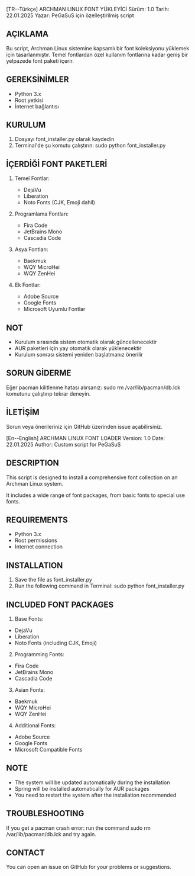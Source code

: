 [TR--Türkçe]
ARCHMAN LINUX FONT YÜKLEYİCİ
Sürüm: 1.0
Tarih: 22.01.2025
Yazar: PeGaSuS için özelleştirilmiş script

AÇIKLAMA
---------
Bu script, Archman Linux sistemine kapsamlı bir font koleksiyonu yüklemek için tasarlanmıştır. 
Temel fontlardan özel kullanım fontlarına kadar geniş bir yelpazede font paketi içerir.

GEREKSİNİMLER
-------------
- Python 3.x
- Root yetkisi
- İnternet bağlantısı

KURULUM
--------
1. Dosyayı font_installer.py olarak kaydedin
2. Terminal'de şu komutu çalıştırın:
   sudo python font_installer.py

İÇERDİĞİ FONT PAKETLERİ
-----------------------
1. Temel Fontlar:
   - DejaVu
   - Liberation
   - Noto Fonts (CJK, Emoji dahil)

2. Programlama Fontları:
   - Fira Code
   - JetBrains Mono
   - Cascadia Code

3. Asya Fontları:
   - Baekmuk
   - WQY MicroHei
   - WQY ZenHei

4. Ek Fontlar:
   - Adobe Source
   - Google Fonts
   - Microsoft Uyumlu Fontlar

NOT
---
- Kurulum sırasında sistem otomatik olarak güncellenecektir
- AUR paketleri için yay otomatik olarak yüklenecektir
- Kurulum sonrası sistemi yeniden başlatmanız önerilir

SORUN GİDERME
-------------
Eğer pacman kilitlenme hatası alırsanız:
sudo rm /var/lib/pacman/db.lck
komutunu çalıştırıp tekrar deneyin.

İLETİŞİM
--------
Sorun veya önerileriniz için GitHub üzerinden issue açabilirsiniz.

[En--English]
ARCHMAN LINUX FONT LOADER
Version: 1.0
Date: 22.01.2025
Author: Custom script for PeGaSuS

DESCRIPTION
---------
This script is designed to install a comprehensive font collection on an Archman Linux system.

It includes a wide range of font packages, from basic fonts to special use fonts.

REQUIREMENTS
-------------
- Python 3.x
- Root permissions
- Internet connection

INSTALLATION
--------
1. Save the file as font_installer.py
2. Run the following command in Terminal:
sudo python font_installer.py

INCLUDED FONT PACKAGES
-----------------------
1. Base Fonts:
- DejaVu
- Liberation
- Noto Fonts (including CJK, Emoji)

2. Programming Fonts:
- Fira Code
- JetBrains Mono
- Cascadia Code

3. Asian Fonts:
- Baekmuk
- WQY MicroHei
- WQY ZenHei

4. Additional Fonts:
- Adobe Source
- Google Fonts
- Microsoft Compatible Fonts

NOTE
---
- The system will be updated automatically during the installation
- Spring will be installed automatically for AUR packages
- You need to restart the system after the installation recommended

TROUBLESHOOTING
-------------
If you get a pacman crash error:
run the command sudo rm /var/lib/pacman/db.lck
and try again.

CONTACT
--------
You can open an issue on GitHub for your problems or suggestions. 
